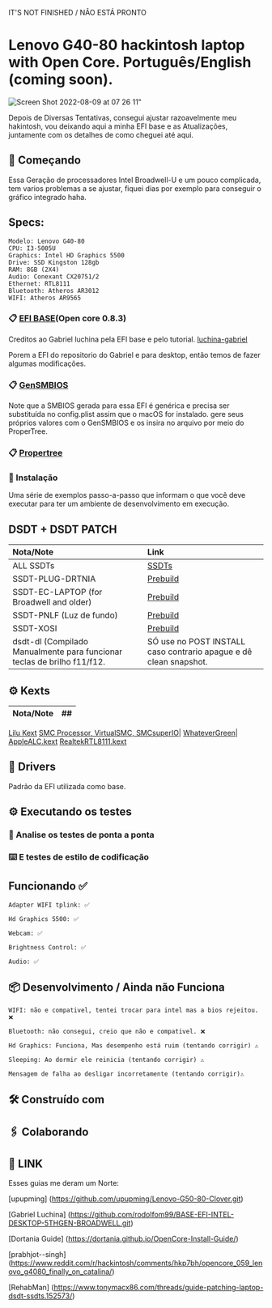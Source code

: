 IT'S NOT FINISHED / NÃO ESTÁ PRONTO
# Lenovo G40-80 hackintosh laptop with Open Core. Português/English (coming soon).
![Screen Shot 2022-08-09 at 07 26 11](https://user-images.githubusercontent.com/111351901/184874734-33abe973-97cc-4b47-b708-f5dd3a31f458.png)"


Depois de Diversas Tentativas, consegui ajustar razoavelmente meu hakintosh, vou deixando aqui a minha EFI base e as Atualizações, juntamente com os detalhes de como cheguei até aqui.

## 🚀 Começando

Essa Geração de processadores Intel Broadwell-U e um pouco complicada, tem varios problemas a se ajustar, fiquei dias por exemplo para conseguir o gráfico integrado haha.
## Specs:
```
Modelo: Lenovo G40-80
CPU: I3-5005U
Graphics: Intel HD Graphics 5500 
Drive: SSD Kingston 128gb 
RAM: 8GB (2X4) 
Audio: Conexant CX20751/2
Ethernet: RTL8111
Bluetooth: Atheros AR3012
WIFI: Atheros AR9565
```
### 📋 [EFI BASE](https://github.com/luchina-gabriel/BASE-EFI-INTEL-DESKTOP-5THGEN-BROADWELL.git)(Open core 0.8.3)
Creditos ao Gabriel luchina pela EFI base e pelo tutorial.
[luchina-gabriel](https://github.com/luchina-gabriel)

Porem a EFI do repositorio do Gabriel e para desktop, então temos de fazer algumas modificações.

### 📋 [GenSMBIOS](https://github.com/corpnewt/GenSMBIOS)
Note que a SMBIOS gerada para essa EFI é genérica e precisa ser substituída no config.plist assim que o macOS for instalado. gere seus próprios valores com o GenSMBIOS e os insira no arquivo por meio do ProperTree.

### 📋 [Propertree](https://github.com/corpnewt/ProperTree)


### 🔧 Instalação

Uma série de exemplos passo-a-passo que informam o que você deve executar para ter um ambiente de desenvolvimento em execução.

## DSDT + DSDT PATCH
Nota/Note|Link
:---|:---
ALL SSDTs |[SSDTs](https://dortania.github.io/Getting-Started-With-ACPI/ssdt-platform.html#desktop)
SSDT-PLUG-DRTNIA|[Prebuild](https://github.com/dortania/Getting-Started-With-ACPI/blob/master/extra-files/compiled/SSDT-PLUG-DRTNIA.aml)
SSDT-EC-LAPTOP (for Broadwell and older)|[Prebuild](https://github.com/dortania/Getting-Started-With-ACPI/blob/master/extra-files/compiled/SSDT-EC-LAPTOP.aml)
SSDT-PNLF (Luz de fundo)|[Prebuild](https://github.com/dortania/Getting-Started-With-ACPI/blob/master/extra-files/compiled/SSDT-PNLF.aml)
SSDT-XOSI|[Prebuild](https://dortania.github.io/Getting-Started-With-ACPI/Laptops/trackpad)
dsdt-dl (Compilado Manualmente para funcionar teclas de brilho f11/f12.| SÓ use no POST INSTALL caso contrario apague e dê clean snapshot.
## ⚙️ Kexts
Nota/Note|##
:---|:---
[Lilu Kext](https://github.com/acidanthera/Lilu/releases)
[SMC Processor, VirtualSMC, SMCsuperIO](https://github.com/acidanthera/VirtualSMC/releases)|
[WhateverGreen](https://github.com/acidanthera/WhateverGreen/releases)|
[AppleALC.kext](https://github.com/acidanthera/AppleALC/releases)
[RealtekRTL8111.kext](https://github.com/Mieze/RTL8111_driver_for_OS_X/releases)
## 🔧 Drivers

Padrão da EFI utilizada como base.

## ⚙️ Executando os testes

### 🔩 Analise os testes de ponta a ponta


### ⌨️ E testes de estilo de codificação

## Funcionando ✅
```
Adapter WIFI tplink: ✅

Hd Graphics 5500: ✅

Webcam: ✅

Brightness Control: ✅

Audio: ✅
```
## 📦 Desenvolvimento / Ainda não Funciona
```
WIFI: não e compativel, tentei trocar para intel mas a bios rejeitou. ❌

Bluetooth: não consegui, creio que não e compativel. ❌

Hd Graphics: Funciona, Mas desempenho está ruim (tentando corrigir) ⚠️

Sleeping: Ao dormir ele reinicia (tentando corrigir) ⚠️

Mensagem de falha ao desligar incorretamente (tentando corrigir)⚠️
```

## 🛠️ Construído com


## 🖇️ Colaborando

## 📌 LINK 
Esses guias me deram um Norte:

[upupming] (https://github.com/upupming/Lenovo-G50-80-Clover.git)

[Gabriel Luchina] (https://github.com/rodolfom99/BASE-EFI-INTEL-DESKTOP-5THGEN-BROADWELL.git)

[Dortania Guide] (https://dortania.github.io/OpenCore-Install-Guide/)

[prabhjot--singh] (https://www.reddit.com/r/hackintosh/comments/hkp7bh/opencore_059_lenovo_g4080_finally_on_catalina/)

[RehabMan] (https://www.tonymacx86.com/threads/guide-patching-laptop-dsdt-ssdts.152573/)
